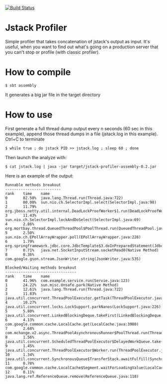 [![Build Status](https://secure.travis-ci.org/stevegury/jstack-profiler.png)](http://travis-ci.org/stevegury/jstack-profiler)

# Jstack Profiler

Simple profiler that takes concatenation of jstack's output as input.
It's useful, when you want to find out what's going on a production server that you can't stop or profile (with classic profiler).

# How to compile

	$ sbt assembly

It generates a big jar file in the target directory


# How to use

First generate a full thread dump output every n seconds (60 sec in this example), append those thread dumps in a file (jstack.log in this example).
Ctrl+C to terminate

	$ while true ; do jstack PID >> jstack.log ; sleep 60 ; done

Then launch the analyze with:

	$ cat jstack.log | java -jar target/jstack-profiler-assembly-0.2.jar

Here is an example of the output:

	Runnable methods breakout
	-------------------------
	rank    time    name
	0       82.50%  java.lang.Thread.run(Thread.java:722)
	1       80.00%  sun.nio.ch.SelectorImpl.select(SelectorImpl.java:98)
	2       11.79%  org.jboss.netty.util.internal.DeadLockProofWorker$1.run(DeadLockProofWorker.java:42)
	3       11.43%  sun.nio.ch.SelectorImpl.lockAndDoSelect(SelectorImpl.java:69)
	4       2.86%   org.mortbay.thread.QueuedThreadPool$PoolThread.run(QueuedThreadPool.java:582)
	5       2.50%   sun.nio.ch.EPollArrayWrapper.poll(EPollArrayWrapper.java:228)
	6       1.79%   org.springframework.jdbc.core.JdbcTemplate$3.doInPreparedStatement(JdbcTemplate.java:844)
	7       0.71%   java.net.SocketInputStream.socketRead0(Native Method)
	8       0.36%   com.google.gson.stream.JsonWriter.string(JsonWriter.java:535)

	Blocked/Waiting methods breakout
	--------------------------------
	rank    time    name
	0       41.96%  com.example.service.run(Servie.java:123)
	1       24.22%  sun.misc.Unsafe.park(Native Method)
	2       12.61%  java.lang.Thread.run(Thread.java:722)
	3       11.83%  java.util.concurrent.ThreadPoolExecutor.getTask(ThreadPoolExecutor.java:1043)
	4       10.27%  java.util.concurrent.locks.LockSupport.parkNanos(LockSupport.java:226)
	5       5.80%   java.util.concurrent.LinkedBlockingDeque.takeFirst(LinkedBlockingDeque.java:440)
	6       4.13%   com.google.common.cache.LocalCache.get(LocalCache.java:3980)
	7       2.68%   com.mchange.v2.async.ThreadPoolAsynchronousRunner$PoolThread.run(ThreadPoolAsynchronousRunner.java:534)
	8       1.56%   java.util.concurrent.ScheduledThreadPoolExecutor$DelayedWorkQueue.take(ScheduledThreadPoolExecutor.java:807)
	9       1.45%   java.util.concurrent.ThreadPoolExecutor$Worker.run(ThreadPoolExecutor.java:907)
	10      1.34%   java.util.concurrent.SynchronousQueue$TransferStack.awaitFulfill(SynchronousQueue.java:424)
	11      0.78%   com.google.common.cache.LocalCache$Segment.waitForLoadingValue(LocalCache.java:2333)
	12      0.11%   java.lang.ref.ReferenceQueue.remove(ReferenceQueue.java:118)

